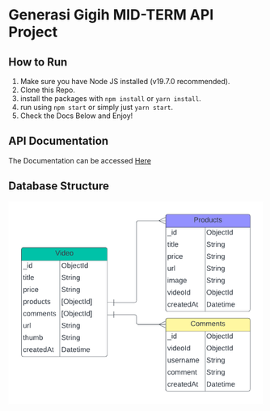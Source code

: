 # Generasi Gigih MID-TERM API Project

## How to Run

1. Make sure you have Node JS installed (v19.7.0 recommended).
2. Clone this Repo.
3. install the packages with `npm install` or `yarn install`.
4. run using `npm start` or simply just `yarn start`.
5. Check the Docs Below and Enjoy!

## API Documentation

The Documentation can be accessed [Here](https://gist.github.com/Syaipuddin/6d74588ce2127e73674148c3b412c4b3)

## Database Structure

![ERD](./md-images/ERD-MIDTERM-GG.png)